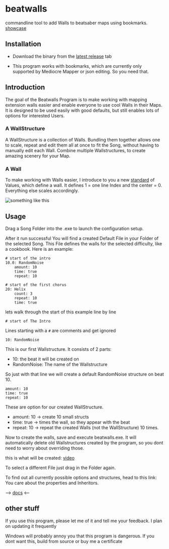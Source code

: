 # beatwalls

commandline tool to add Walls to beatsaber maps using bookmarks. [showcase](https://streamable.com/felde)

## Installation

- Download the binary from the [latest release](https://github.com/spookyGh0st/beatwalls/releases) tab

- This program works with bookmarks, which are currently only supported by Mediocre Mapper or json editing. So you need that.

## Introduction

The goal of the Beatwalls Program is to make working with mapping extension walls easier and enable everyone to use cool Walls in their Maps. It is designed to be used easily with good defaults, but still enables lots of options for interested Users.

### A WallStructure 

A WallStructure is a collection of Walls. Bundling them together allows one to scale, repeat and edit them all at once to fit the Song, without having to manually edit each Wall. Combine multiple Wallstructures, to create amazing scenery for your Map.

### A Wall

To make working with Walls easier, I introduce to you a new [standard](https://xkcd.com/927) of Values, which define a wall. It defines 1 = one line Index and the center = 0. Everything else scales accordingly.

![something like this](https://i.imgur.com/Uz7aIDg.png=100x100 )

## Usage

Drag a Song Folder into the .exe to launch the configuration setup. 

After it run successful You will find a created Default File in your Folder of the selected Song.
This File defines the walls for the selected difficulty, like a cookbook. Here is an example:

```
# start of the intro
10.0: RandomNoise
    amount: 10
    time: true
    repeat: 10
    
# start of the first chorus
20: Helix
    count: 3
    repeat: 10
    time: true
```

lets walk through the start of this example line by line

```# start of The Intro```

Lines starting with a `#` are comments and get ignored

```10: RandomNoise```

This is our first Wallstructure. It consists of 2 parts:
- 10: the beat it will be created on
- RandomNoise: The name of the Wallstructure

So just with that line we will create a default RandomNoise structure on beat 10.

```
amount: 10
time: true
repeat: 10
```

These are option for our created WallStructure. 

- amount: 10 -> create 10 small structs
- time: true -> times the wall, so they appear with the beat
- repeat: 10 -> repeat the created Walls (not the WallStructure) 10 times.

Now to create the walls, save and execute beatwalls.exe. 
It will automatically delete old Wallstructures created by the program, so you dont need to worry about overriding those.

this is what will be created: [video](https://streamable.com/s/md58n)

To select a different File just drag in the Folder again.

To find out all currently possible options and structures, head to this link:
You care about the properties and Inheritors.

--> [docs](https://spookygh0st.github.io/beatwalls/structure/-wall-structure/index.html) <--

## other stuff

If you use this program, please let me of it and tell me your feedback. I plan on updating it frequently

Windows will probably annoy you that this program is dangerous. If you dont want this, build from source or buy me a certificate



